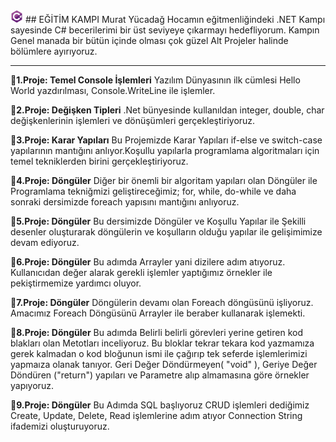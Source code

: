 
<img src="https://raw.githubusercontent.com/devicons/devicon/master/icons/csharp/csharp-original.svg" alt="C# İkonu" width="20" height="20" />  
## EĞİTİM KAMPI
Murat Yücadağ Hocamın eğitmenliğindeki .NET Kampı sayesinde C# becerilerimi bir üst seviyeye çıkarmayı hedefliyorum. Kampın Genel manada bir bütün içinde olması çok güzel Alt Projeler halinde bölümlere ayırıyoruz.

___


📍**1.Proje: Temel Console İşlemleri**
Yazılım Dünyasının ilk cümlesi Hello World yazdırılması, Console.WriteLine ile işlemler.


📍**2.Proje: Değişken Tipleri**
.Net bünyesinde kullanıldan integer, double, char değişkenlerinin işlemleri ve dönüşümleri gerçekleştiriyoruz.


📍**3.Proje: Karar Yapıları**
Bu Projemizde Karar Yapıları if-else ve switch-case yapılarının mantığını anlıyor.Koşullu yapılarla programlama algoritmaları için temel tekniklerden birini gerçekleştiriyoruz.


📍**4.Proje: Döngüler**
Diğer bir önemli bir algoritam yapıları olan Döngüler ile Programlama tekniğmizi geliştireceğimiz; for, while, do-while ve daha sonraki dersimizde foreach yapısını mantığını anlıyoruz.


📍**5.Proje: Döngüler**
Bu dersimizde Döngüler ve Koşullu Yapılar ile Şekilli desenler oluşturarak döngülerin ve koşulların olduğu yapılar ile gelişimimize devam ediyoruz.


📍**6.Proje: Döngüler**
Bu adımda Arrayler yani dizilere adım atıyoruz. Kullanıcıdan değer alarak gerekli işlemler yaptığımız örnekler ile pekiştirmemize yardımcı oluyor.


📍**7.Proje: Döngüler**
Döngülerin devamı olan Foreach döngüsünü işliyoruz. Amacımız Foreach Döngüsünü Arrayler ile beraber kullanarak işlemekti.


📍**8.Proje: Döngüler**
Bu adımda Belirli belirli görevleri yerine getiren kod blakları olan Metotları inceliyoruz. Bu bloklar tekrar tekara kod yazmamıza gerek kalmadan o kod bloğunun ismi ile çağırıp tek seferde işlemlerimizi yapmaıza olanak tanıyor. Geri Değer Döndürmeyen( "void" ), Geriye Değer Döndüren ("return") yapıları ve Parametre alıp almamasına göre örnekler yapıyoruz.


📍**9.Proje: Döngüler**
Bu Adımda SQL başlıyoruz CRUD işlemleri dediğimiz Create, Update, Delete, Read işlemlerine adım atıyor Connection String ifademizi oluşturuyoruz.
